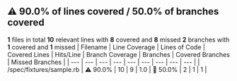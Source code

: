 ## :warning: 90.0% of lines covered / 50.0% of branches covered
**1** files in total
**10** relevant lines with **8** covered and **8** missed
**2** branches with **1** covered and **1** missed
| Filename | Line Coverage | Lines of Code | Covered Lines | Hits/Line | Branch Coverage | Branches | Covered Branches | Missed Branches |
| --- | --- | --- | --- | --- | --- | --- | --- | --- |
| /spec/fixtures/sample.rb | :warning: 90.0% | 10 | 9 | 1.0 | :red_circle: 50.0% | 2 | 1 | 1 |
